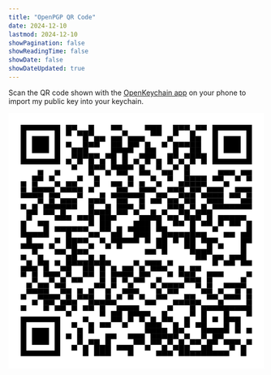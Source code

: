 ```yaml
---
title: "OpenPGP QR Code"
date: 2024-12-10
lastmod: 2024-12-10
showPagination: false
showReadingTime: false
showDate: false
showDateUpdated: true
---
```


Scan the QR code shown with the
[OpenKeychain app](https://www.openkeychain.org/) on your phone to import my
public key into your keychain.

![OpenPGP QR-Code](0x722389E427362DC5.en.png)
